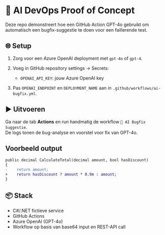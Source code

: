# 🤖 AI DevOps Proof of Concept

Deze repo demonstreert hoe een GitHub Action GPT-4o gebruikt om automatisch een bugfix-suggestie te doen voor een faillerende test.

## 🌐 Setup

1. Zorg voor een Azure OpenAI deployment met `gpt-4o` of `gpt-4`.
2. Voeg in GitHub repository settings → Secrets:
   - `OPENAI_API_KEY`: jouw Azure OpenAI key

3. Pas `OPENAI_ENDPOINT` en `DEPLOYMENT_NAME` aan in `.github/workflows/ai-bugfix.yml`.

## ▶️ Uitvoeren

Ga naar de tab **Actions** en run handmatig de workflow `🧠 AI Bugfix Suggestie`.  
De logs tonen de bug-analyse en voorstel voor fix van GPT-4o.

## Voorbeeld output

```diff
public decimal CalculateTotal(decimal amount, bool hasDiscount)
{
-    return amount;
+    return hasDiscount ? amount * 0.9m : amount;
}
```

## 📦 Stack

- C#/.NET fictieve service
- GitHub Actions
- Azure OpenAI (GPT-4o)
- Workflow op basis van base64 input en REST-API call
